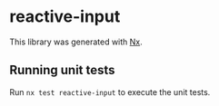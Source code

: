 # reactive-input

This library was generated with [Nx](https://nx.dev).

## Running unit tests

Run `nx test reactive-input` to execute the unit tests.
